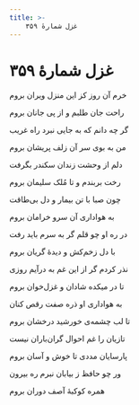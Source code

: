 ```yaml
---
title: >-
    غزل شمارهٔ ۳۵۹
---
```

# غزل شمارهٔ ۳۵۹

<div class="b" id="bn1"><div class="m1"><p>خرم آن روز کز این منزل ویران بروم</p></div>
<div class="m2"><p>راحت جان طلبم و از پی جانان بروم</p></div></div>
<div class="b" id="bn2"><div class="m1"><p>گر چه دانم که به جایی نبرد راه غریب</p></div>
<div class="m2"><p>من به بوی سر آن زلف پریشان بروم</p></div></div>
<div class="b" id="bn3"><div class="m1"><p>دلم از وحشت زندان سکندر بگرفت</p></div>
<div class="m2"><p>رخت بربندم و تا مُلک سلیمان بروم</p></div></div>
<div class="b" id="bn4"><div class="m1"><p>چون صبا با تن بیمار و دل بی‌طاقت</p></div>
<div class="m2"><p>به هواداری آن سرو خرامان بروم</p></div></div>
<div class="b" id="bn5"><div class="m1"><p>در ره او چو قلم گر به سرم باید رفت</p></div>
<div class="m2"><p>با دل زخم‌کش و دیدهٔ گریان بروم</p></div></div>
<div class="b" id="bn6"><div class="m1"><p>نذر کردم گر از این غم به درآیم روزی</p></div>
<div class="m2"><p>تا در میکده شادان و غزل‌خوان بروم</p></div></div>
<div class="b" id="bn7"><div class="m1"><p>به هواداری او ذره صفت رقص کنان</p></div>
<div class="m2"><p>تا لب چشمه‌ی خورشید درخشان بروم</p></div></div>
<div class="b" id="bn8"><div class="m1"><p>تازیان را غم احوال گران‌باران نیست</p></div>
<div class="m2"><p>پارسایان مددی تا خوش و آسان بروم</p></div></div>
<div class="b" id="bn9"><div class="m1"><p>ور چو حافظ ز بیابان نبرم ره بیرون</p></div>
<div class="m2"><p>همره کوکبهٔ آصف دوران بروم</p></div></div>